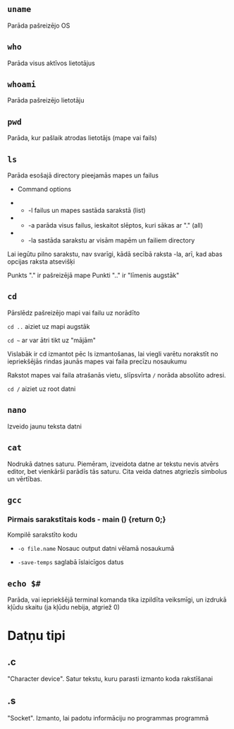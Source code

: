 ## ```uname```

Parāda pašreizējo OS

## ```who```

Parāda visus aktīvos lietotājus 

## ```whoami```

Parāda pašreizējo lietotāju

## ```pwd```

Parāda, kur pašlaik atrodas lietotājs (mape vai fails)

## ```ls```

Parāda esošajā directory pieejamās mapes un failus

- Command options

- - -l failus un mapes sastāda sarakstā (list)
- - -a parāda visus failus, ieskaitot slēptos, kuri sākas ar "." (all) 
- - -la sastāda sarakstu ar visām mapēm un failiem directory 

Lai iegūtu pilno sarakstu, nav svarīgi, kādā secībā raksta -la, arī, kad abas opcijas raksta atsevišķi

Punkts "." ir pašreizējā mape
Punkti ".." ir "līmenis augstāk"

## ```cd```

Pārslēdz pašreizējo mapi vai failu uz norādīto

```cd ..``` aiziet uz mapi augstāk

```cd ~``` ar var ātri tikt uz "mājām"

Vislabāk ir cd izmantot pēc ls izmantošanas, lai viegli varētu norakstīt no iepriekšējās rindas jaunās mapes vai faila precīzu nosaukumu

Rakstot mapes vai faila atrašanās vietu, slīpsvīrta ```/``` norāda absolūto adresi. 

```cd /``` aiziet uz root datni

## ```nano```

Izveido jaunu teksta datni

## ```cat```

Nodrukā datnes saturu. Piemēram, izveidota datne ar tekstu nevis atvērs editor, bet vienkārši parādīs tās saturu. Cita veida datnes atgriezīs simbolus un vērtības.

## ```gcc```

### Pirmais sarakstītais kods - main () {return 0;}

Kompilē sarakstīto kodu

- ```-o file.name``` Nosauc output datni vēlamā nosaukumā

- ```-save-temps``` saglabā īslaicīgos datus

## ```echo $#```

Parāda, vai iepriekšējā terminal komanda tika izpildīta veiksmīgi, un izdrukā kļūdu skaitu (ja kļūdu nebija, atgriež 0)

# Datņu tipi

## .c

"Character device". Satur tekstu, kuru parasti izmanto koda rakstīšanai

## .s

"Socket". Izmanto, lai padotu informāciju no programmas programmā
